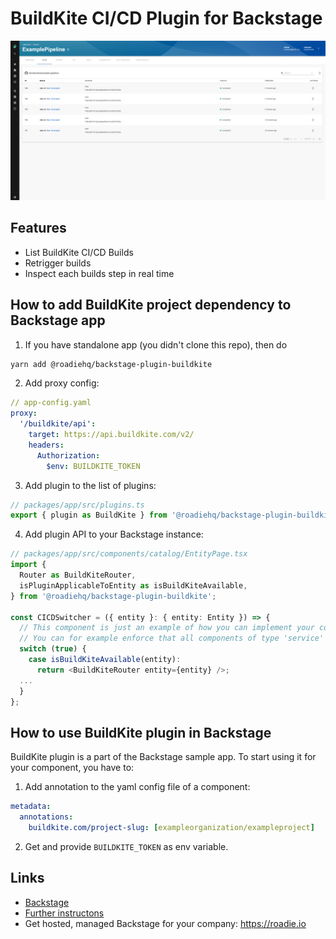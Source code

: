 # BuildKite CI/CD Plugin for Backstage

![a list of builds in the BuildKite plugin for Backstage](./docs/buildkite-plugin.png)

## Features

- List BuildKite CI/CD Builds
- Retrigger builds
- Inspect each builds step in real time

## How to add BuildKite project dependency to Backstage app

1. If you have standalone app (you didn't clone this repo), then do

```bash
yarn add @roadiehq/backstage-plugin-buildkite
```

2. Add proxy config:

```yaml
// app-config.yaml
proxy:
  '/buildkite/api':
    target: https://api.buildkite.com/v2/
    headers:
      Authorization: 
        $env: BUILDKITE_TOKEN
```

3. Add plugin to the list of plugins:

```ts
// packages/app/src/plugins.ts
export { plugin as BuildKite } from '@roadiehq/backstage-plugin-buildkite';
```

4. Add plugin API to your Backstage instance:

```ts
// packages/app/src/components/catalog/EntityPage.tsx
import {
  Router as BuildKiteRouter,
  isPluginApplicableToEntity as isBuildKiteAvailable,
} from '@roadiehq/backstage-plugin-buildkite';

const CICDSwitcher = ({ entity }: { entity: Entity }) => {
  // This component is just an example of how you can implement your company's logic in entity page.
  // You can for example enforce that all components of type 'service' should use GitHubActions
  switch (true) {
    case isBuildKiteAvailable(entity):
      return <BuildKiteRouter entity={entity} />;
  ...
  }
};
```

## How to use BuildKite plugin in Backstage

BuildKite plugin is a part of the Backstage sample app. To start using it for your component, you have to:

1. Add annotation to the yaml config file of a component:

```yaml
metadata:
  annotations:
    buildkite.com/project-slug: [exampleorganization/exampleproject]
```

2. Get and provide `BUILDKITE_TOKEN` as env variable.


## Links

- [Backstage](https://backstage.io)
- [Further instructons](https://roadie.io/backstage/plugins/buildkite)
- Get hosted, managed Backstage for your company: https://roadie.io
